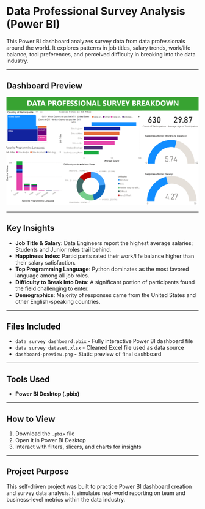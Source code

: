 # Data Professional Survey Analysis (Power BI)

This Power BI dashboard analyzes survey data from data professionals around the world.
It explores patterns in job titles, salary trends, work/life balance, tool preferences, and perceived difficulty in breaking into the data industry.

---

## Dashboard Preview

![Dashboard Preview](dashboard-preview.png)

---

## Key Insights

- **Job Title & Salary**: Data Engineers report the highest average salaries; Students and Junior roles trail behind.
- **Happiness Index**: Participants rated their work/life balance higher than their salary satisfaction.
- **Top Programming Language**: Python dominates as the most favored language among all job roles.
- **Difficulty to Break Into Data**: A significant portion of participants found the field challenging to enter.
- **Demographics**: Majority of responses came from the United States and other English-speaking countries.

---

## Files Included

- `data survey dashboard.pbix` - Fully interactive Power BI dashboard file  
- `data survey dataset.xlsx` - Cleaned Excel file used as data source  
- `dashboard-preview.png` - Static preview of final dashboard  

---

## Tools Used

- **Power BI Desktop (.pbix)**  

---

## How to View

1. Download the `.pbix` file  
2. Open it in Power BI Desktop
3. Interact with filters, slicers, and charts for insights

---

## Project Purpose

This self-driven project was built to practice Power BI dashboard creation and survey data analysis.
It simulates real-world reporting on team and business-level metrics within the data industry.

